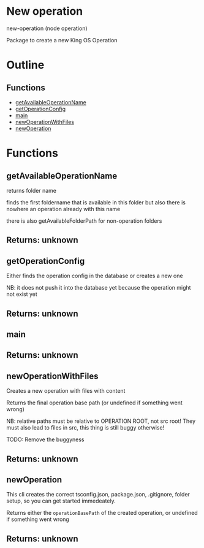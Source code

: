 # New operation

new-operation (node operation)

Package to create a new King OS Operation



# Outline

## Functions

- [getAvailableOperationName](#getAvailableOperationName)
- [getOperationConfig](#getOperationConfig)
- [main](#main)
- [newOperationWithFiles](#newOperationWithFiles)
- [newOperation](#newOperation)



# Functions

## getAvailableOperationName

returns folder name

finds the first foldername that is available in this folder but also there is nowhere an operation already with this name

there is also getAvailableFolderPath for non-operation folders

## Returns: unknown

## getOperationConfig

Either finds the operation config in the database or creates a new one

NB: it does not push it into the database yet because the operation might not exist yet

## Returns: unknown

## main



## Returns: unknown

## newOperationWithFiles

Creates a new operation with files with content

Returns the final operation base path (or undefined if something went wrong)

NB: relative paths must be relative to OPERATION ROOT, not src root! They must also lead to files in src, this thing is still buggy otherwise!

TODO: Remove the buggyness

## Returns: unknown

## newOperation

This cli creates the correct tsconfig.json, package.json, .gitignore, folder setup, so you can get started immedeately.

Returns either the `operationBasePath` of the created operation, or undefined if something went wrong

## Returns: unknown


